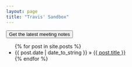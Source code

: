 ```yaml
---
layout: page
title: "Travis' Sandbox"
---
```


<button type="button" class="btn latestNotes animated tada">Get the latest meeting notes</button>


<ul class="posts">
  {% for post in site.posts %}
    <li><span>{{ post.date | date_to_string }}</span> &raquo; <a href="{{ BASE_PATH }}{{ post.url }}">{{ post.title }}</a></li>
  {% endfor %}
</ul>



